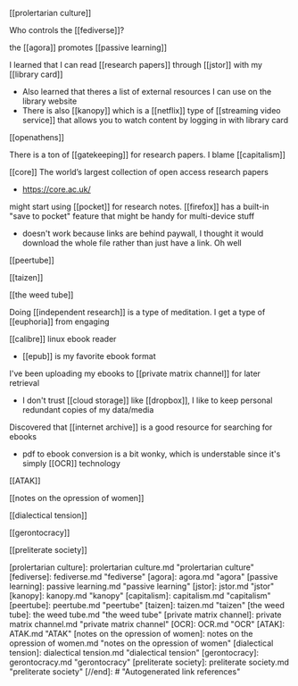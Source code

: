 [[prolertarian culture]]

Who controls the [[fediverse]]?

the [[agora]] promotes [[passive learning]]

I learned that I can read [[research papers]] through [[jstor]] with my [[library card]]
-	Also learned that theres a list of external resources I can use on the library website
-	There is also [[kanopy]] which is a [[netflix]] type of [[streaming video service]] that allows you to watch content by logging in with library card

[[openathens]]

There is a ton of [[gatekeeping]] for research papers. I blame [[capitalism]]

[[core]] The world’s largest collection of open access research papers
-	https://core.ac.uk/

might start using [[pocket]] for research notes. [[firefox]] has a built-in "save to pocket" feature that might be handy for multi-device stuff
-	doesn't work because links are behind paywall, I thought it would download the whole file rather than just have a link. Oh well

[[peertube]]

[[taizen]]

[[the weed tube]]

Doing [[independent research]] is a type of meditation. I get a type of [[euphoria]] from engaging

[[calibre]] linux ebook reader
-	[[epub]] is my favorite ebook format

I've been uploading my ebooks to [[private matrix channel]]  for later retrieval
-	I don't trust [[cloud storage]] like [[dropbox]], I like to keep personal redundant copies of my data/media


Discovered that [[internet archive]] is a good resource for searching for ebooks

-	pdf to ebook conversion is a bit wonky, which is understable since it's simply [[OCR]] technology


[[ATAK]]

[[notes on the opression of women]]

[[dialectical tension]]

[[gerontocracy]]

[[preliterate society]]

[//begin]: # "Autogenerated link references for markdown compatibility"
[prolertarian culture]: prolertarian culture.md "prolertarian culture"
[fediverse]: fediverse.md "fediverse"
[agora]: agora.md "agora"
[passive learning]: passive learning.md "passive learning"
[jstor]: jstor.md "jstor"
[kanopy]: kanopy.md "kanopy"
[capitalism]: capitalism.md "capitalism"
[peertube]: peertube.md "peertube"
[taizen]: taizen.md "taizen"
[the weed tube]: the weed tube.md "the weed tube"
[private matrix channel]: private matrix channel.md "private matrix channel"
[OCR]: OCR.md "OCR"
[ATAK]: ATAK.md "ATAK"
[notes on the opression of women]: notes on the opression of women.md "notes on the opression of women"
[dialectical tension]: dialectical tension.md "dialectical tension"
[gerontocracy]: gerontocracy.md "gerontocracy"
[preliterate society]: preliterate society.md "preliterate society"
[//end]: # "Autogenerated link references"